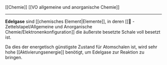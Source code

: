 [[Chemie]] [[VO allgemeine und anorganische Chemie]] 

---

**Edelgase** sind [[chemisches Element|Elemente]], in deren [[📄 - Zettelstapel/Allgemeine und Anorganische Chemie/Elektronenkonfiguration]] die äußerste besetzte Schale voll besetzt ist.

Da dies der energetisch günstigste Zustand für Atomschalen ist, wird sehr hohe [[Aktivierungsenergie]] benötigt, um Edelgase zur Reaktion zu bringen.